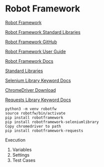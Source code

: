 # Robot Framework

[Robot Framework](https://robotframework.org/)

[Robot Framework Standard Libraries](https://robotframework.org/robotframework/#standard-libraries)

[Robot Framework GitHub](https://github.com/robotframework/robotframework)

[Robot Framework User Guide](https://robotframework.org/robotframework/latest/RobotFrameworkUserGuide.html)

[Robot Framework Docs](https://docs.robotframework.org/)

[Standard Libraries](https://robotframework.org/robotframework/#standard-libraries)

[Selenium Library Keyword Docs](https://robotframework.org/SeleniumLibrary/SeleniumLibrary.html)

[ChromeDriver Download](https://chromedriver.chromium.org/)

[Requests Library Keyword Docs](https://marketsquare.github.io/robotframework-requests/doc/RequestsLibrary.html)


    python3 -m venv robotfw
    source robotfw/bin/activate
    pip install robotframework
    pip install robotframework-seleniumlibrary
    Copy chromedriver to path
    pip install robotframework-requests


Execution
1. Variables
2. Settings
3. Test Cases
